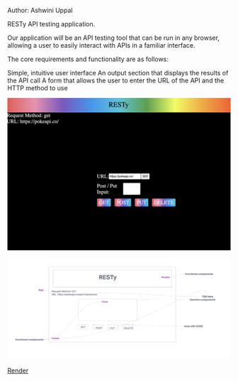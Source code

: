 Author:  Ashwini Uppal


RESTy API testing application.

Our application will be an API testing tool that can be run in any browser, allowing a user to easily interact with APIs in a familiar interface.

The core requirements and functionality are as follows:

Simple, intuitive user interface
An output section that displays the results of the API call
A form that allows the user to enter the URL of the API and the HTTP method to use

![RESTy](./src/assets/final1.png)

![UML](./src/assets/UML.png)


[Render](https://resty-ychn.onrender.com)